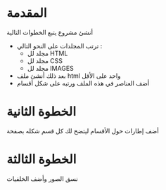 # المقدمة 
 أنشئ مشروع يتبع الخطوات التالية 
- ترتب المجلدات على النحو التالي :
    -  مجلد لل HTML
    -  مجلد لل CSS
    -  مجلد لل IMAGES
-  بعد ذلك أنشئ ملف html واحد على الأقل
- أضف العناصر في هذه الملف ورتبه على شكل أقسام 


# الخطوة الثانية 
أضف إطارات حول الأقسام ليتضح لك كل قسم شكله بصفحة

# الخطوة الثالثة 
نسق الصور وأضف الخلفيات 